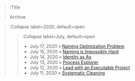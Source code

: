> :Title
>
> Archive

> :Collapse label=2020, default=open
>
> > :Collapse label=July, default=open
> > - July 17, 2020 » [Naming Optimization Problem](/2020-07-17_naming_optimization_problem)
> > - July 15, 2020 » [Naming is Impossibly Hard](/2020-07-15_naming_is_impossibly_hard)
> > - July 14, 2020 » [Identity as As](/2020-07-14_identity_as_as)
> > - July 13, 2020 » [Process Explorer](/2020-07-13_process_explorer)
> > - July 12, 2020 » [Lead with an Executable Project](/2020-07-12_executable_project_first)
> > - July 11, 2020 » [Systematic Cleaning](/2020-07-11_systematic_cleaning)